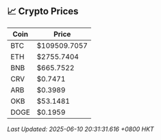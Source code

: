 ## 📈 Crypto Prices

| Coin | Price |
| ---- | ----- |
| BTC | $109509.7057 |
| ETH | $2755.7404 |
| BNB | $665.7522 |
| CRV | $0.7471 |
| ARB | $0.3989 |
| OKB | $53.1481 |
| DOGE | $0.1959 |

_Last Updated: 2025-06-10 20:31:31.616 +0800 HKT_